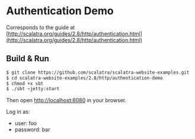 # Authentication Demo #

Corresponds to the guide at [http://scalatra.org/guides/2.8/http/authentication.html](http://scalatra.org/guides/2.8/http/authentication.html)


## Build & Run ##

```sh
$ git clone https://github.com/scalatra/scalatra-website-examples.git
$ cd scalatra-website-examples/2.8/http/authentication-demo
$ chmod +x sbt
$ ./sbt ~jetty:start
```

Then open [http://localhost:8080](http://localhost:8080) in your browser.

Log in as:

- user: foo
- password: bar
